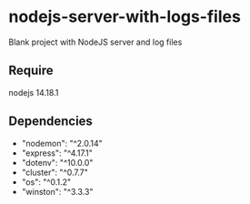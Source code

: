 # nodejs-server-with-logs-files
Blank project with NodeJS server and log files

## Require
nodejs 14.18.1

## Dependencies
- "nodemon": "^2.0.14"
- "express": "^4.17.1"
- "dotenv": "^10.0.0"
- "cluster": "^0.7.7"
- "os": "^0.1.2"
- "winston": "^3.3.3"
